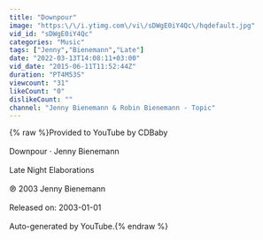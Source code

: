 ```yaml
---
title: "Downpour"
image: "https:\/\/i.ytimg.com\/vi\/sDWgE0iY4Qc\/hqdefault.jpg"
vid_id: "sDWgE0iY4Qc"
categories: "Music"
tags: ["Jenny","Bienemann","Late"]
date: "2022-03-13T14:08:11+03:00"
vid_date: "2015-06-11T11:52:44Z"
duration: "PT4M53S"
viewcount: "31"
likeCount: "0"
dislikeCount: ""
channel: "Jenny Bienemann & Robin Bienemann - Topic"
---
```

{% raw %}Provided to YouTube by CDBaby<br /><br />Downpour · Jenny Bienemann<br /><br />Late Night Elaborations<br /><br />℗ 2003 Jenny Bienemann<br /><br />Released on: 2003-01-01<br /><br />Auto-generated by YouTube.{% endraw %}
